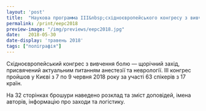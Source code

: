```yaml
---
layout: 'post'
title:  "Наукова программа ІІІ&nbsp;східноєвропейського конгресу з вивчення&nbsp;болю"
permalink: /print/eepc2018
preview-image: "/img/previews/eepc2018.jpg"
date:   2018-05-30
date-display: 'травень 2018'
tags: ["поліграфія"] 
---
```


<p>Східноєвропейський конгрес з вивчення болю — щорічний захід, присвячений актуальним питанням анестезії та неврології.
III конгрес пройшов у Києві з 7 по 9 червня 2018 року за участі 63 спікерів з 17 країн.</p>
<p>На 32 сторінках брошури наведено розклад та зміст доповідей, імена авторів, інформацію про заходи та логістику.</p><br>

<img src="https://i.imgur.com/7f8dCbA.jpg" alt=""><br>
<img src="https://i.imgur.com/hXFy4m2.jpg" alt="">